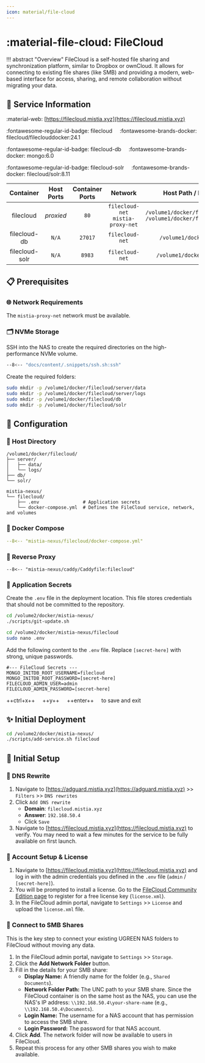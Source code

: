 ```yaml
---
icon: material/file-cloud
---
```


# :material-file-cloud: FileCloud

<!-- markdownlint-disable MD033 -->

!!! abstract "Overview"
    FileCloud is a self-hosted file sharing and synchronization platform, similar to Dropbox or ownCloud. It allows for connecting to existing file shares (like SMB) and providing a modern, web-based interface for access, sharing, and remote collaboration without migrating your data.

## 📑 Service Information

:material-web: [https://filecloud.mistia.xyz](https://filecloud.mistia.xyz)

:fontawesome-regular-id-badge: filecloud &nbsp;&nbsp;&nbsp; :fontawesome-brands-docker: filecloud/fileclouddocker:24.1

:fontawesome-regular-id-badge: filecloud-db &nbsp;&nbsp;&nbsp; :fontawesome-brands-docker: mongo:6.0

:fontawesome-regular-id-badge: filecloud-solr &nbsp;&nbsp;&nbsp; :fontawesome-brands-docker: filecloud/solr:8.11

| Container | Host Ports | Container Ports | Network | Host Path / Docker Volume | Container Path |
|:---------:|:----------:|:---------------:|:-------:|:-------------------------:|:--------------:|
| filecloud | *proxied* | `80` | `filecloud-net`<br>`mistia-proxy-net` | `/volume1/docker/filecloud/server/data`<br>`/volume1/docker/filecloud/server/logs` | `/var/www/html/data`<br>`/var/log/httpd` |
| filecloud-db | `N/A` | `27017` | `filecloud-net` | `/volume1/docker/filecloud/db` | `/data/db` |
| filecloud-solr | `N/A` | `8983` | `filecloud-net` | `/volume1/docker/filecloud/solr` | `/var/solr` |

## 📋 Prerequisites

### 🌐 Network Requirements

The `mistia-proxy-net` network must be available.

### 🗂️ NVMe Storage

SSH into the NAS to create the required directories on the high-performance NVMe volume.

```bash
--8<-- "docs/content/.snippets/ssh.sh:ssh"
```

Create the required folders:

```bash
sudo mkdir -p /volume1/docker/filecloud/server/data
sudo mkdir -p /volume1/docker/filecloud/server/logs
sudo mkdir -p /volume1/docker/filecloud/db
sudo mkdir -p /volume1/docker/filecloud/solr
```

## 🔧 Configuration

### 📂 Host Directory

```text
/volume1/docker/filecloud/
├── server/
│   ├── data/
│   └── logs/
├── db/
└── solr/

mistia-nexus/
└── filecloud/
    ├── .env                # Application secrets
    └── docker-compose.yml  # Defines the FileCloud service, network, and volumes
```

### 🐋 Docker Compose

```yaml title="docker-compose.yml"
--8<-- "mistia-nexus/filecloud/docker-compose.yml"
```

### 🔀 Reverse Proxy

```Caddyfile title="Caddyfile"
--8<-- "mistia-nexus/caddy/Caddyfile:filecloud"
```

### 📄 Application Secrets

Create the `.env` file in the deployment location. This file stores credentials that should not be committed to the repository.

```bash
cd /volume2/docker/mistia-nexus/
./scripts/git-update.sh

cd /volume2/docker/mistia-nexus/filecloud
sudo nano .env
```

Add the following content to the `.env` file. Replace `[secret-here]` with strong, unique passwords.

```text title=".env"
#--- FileCloud Secrets ---
MONGO_INITDB_ROOT_USERNAME=filecloud
MONGO_INITDB_ROOT_PASSWORD=[secret-here]
FILECLOUD_ADMIN_USER=admin
FILECLOUD_ADMIN_PASSWORD=[secret-here]
```

++ctrl+x++ &nbsp;&nbsp;&nbsp; ++y++ &nbsp;&nbsp;&nbsp; ++enter++ &nbsp;&nbsp;&nbsp; to save and exit

## ✨ Initial Deployment

```bash
cd /volume2/docker/mistia-nexus/
./scripts/add-service.sh filecloud
```

## 🚀 Initial Setup

### 📝 DNS Rewrite

1. Navigate to [https://adguard.mistia.xyz](https://adguard.mistia.xyz) >> `Filters` >> `DNS rewrites`
2. Click `Add DNS rewrite`
    * **Domain**: `filecloud.mistia.xyz`
    * **Answer**: `192.168.50.4`
    * Click `Save`
3. Navigate to [https://filecloud.mistia.xyz](https://filecloud.mistia.xyz) to verify. You may need to wait a few minutes for the service to be fully available on first launch.

### 🪪 Account Setup & License

1. Navigate to [https://filecloud.mistia.xyz](https://filecloud.mistia.xyz) and log in with the admin credentials you defined in the `.env` file (`admin` / `[secret-here]`).
2. You will be prompted to install a license. Go to the [FileCloud Community Edition page](https://www.filecloud.com/community-edition/) to register for a free license key (`license.xml`).
3. In the FileCloud admin portal, navigate to `Settings` >> `License` and upload the `license.xml` file.

### 🔗 Connect to SMB Shares

This is the key step to connect your existing UGREEN NAS folders to FileCloud without moving any data.

1. In the FileCloud admin portal, navigate to `Settings` >> `Storage`.
2. Click the **Add Network Folder** button.
3. Fill in the details for your SMB share:
    * **Display Name:** A friendly name for the folder (e.g., `Shared Documents`).
    * **Network Folder Path:** The UNC path to your SMB share. Since the FileCloud container is on the same host as the NAS, you can use the NAS's IP address: `\\192.168.50.4\your-share-name` (e.g., `\\192.168.50.4\Documents`).
    * **Login Name:** The username for a NAS account that has permission to access the SMB share.
    * **Login Password:** The password for that NAS account.
4. Click **Add**. The network folder will now be available to users in FileCloud.
5. Repeat this process for any other SMB shares you wish to make available.
